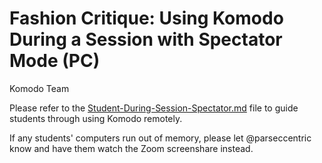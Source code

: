 # Fashion Critique: Using Komodo During a Session with Spectator Mode (PC)

Komodo Team

Please refer to the [Student-During-Session-Spectator.md](./Student-During-Session-Spectator.md) file to guide students through using Komodo remotely.

If any students' computers run out of memory, please let @parseccentric know and have them watch the Zoom screenshare instead.